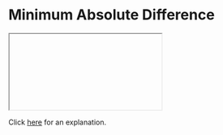 # Minimum Absolute Difference 

<iframe></iframe>

Click [here](Explanation.md) for an explanation.

